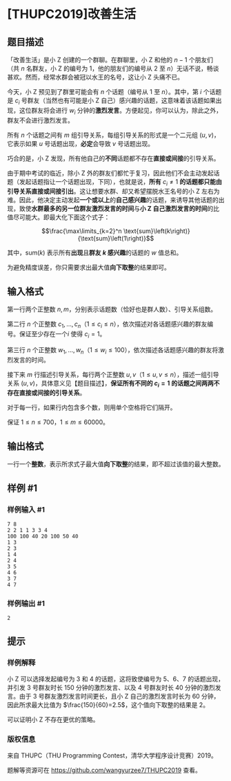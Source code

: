 # [THUPC2019]改善生活

## 题目描述

「改善生活」是小 Z 创建的一个群聊。在群聊里，小 Z 和他的 $n-1$ 个朋友们（共 $n$ 名群友，小 Z 的编号为 $1$，他的朋友们的编号从 $2$ 至 $n$）无话不说，畅谈甚欢。然而，经常水群会被冠以水王的名号，这让小 Z 头痛不已。

今天，小 Z 预见到了群里可能会有 $n$ 个话题（编号从 $1$ 至 $n$）。其中，第 $i$ 个话题是 $c_i$ 号群友（当然也有可能是小 Z 自己）感兴趣的话题，这意味着该话题如果出现，这位群友将会进行 $w_i$ 分钟的**激烈发言**。方便起见，你可以认为，除此之外，群友不会进行激烈发言。

所有 $n$ 个话题之间有 $m$ 组引导关系，每组引导关系的形式是一个二元组 $\left(u,v\right)$，它表示如果 $u$ 号话题出现，**必定**会导致 $v$ 号话题出现。

巧合的是，小 Z 发现，所有他自己的**不同**话题都不存在**直接或间接**的引导关系。

由于期中考试的临近，除小 Z 外的群友们都忙于复习，因此他们不会主动发起话题（发起话题指让一个话题出现，下同），也就是说，**所有** $c_i\neq 1$ **的话题都只能由引导关系直接或间接引出**。这让想要水群、却又希望摆脱水王名号的小 Z 左右为难。因此，他决定主动发起**一个或以上**的**自己感兴趣**的话题，来诱导其他话题的出现，致使**水群最多的另一位群友激烈发言的时间**与**小 Z 自己激烈发言的时间**的比值尽可能大。即最大化下面这个式子：

$$\frac{\max\limits_{k=2}^n \text{sum}\left(k\right)}{\text{sum}\left(1\right)}$$

其中，$\text{sum}\left(k\right)$ 表示所有**出现**且**群友 $k$ 感兴趣**的话题的 $w$ 值总和。

为避免精度误差，你只需要求出最大值**向下取整**的结果即可。

## 输入格式

第一行两个正整数 $n,m$，分别表示话题数（恰好也是群人数）、引导关系组数。

第二行 $n$ 个正整数 $c_1,\dots, c_n$（$1\leq c_i\leq n$），依次描述对各话题感兴趣的群友编号。保证至少存在一个$i$ 使得 $c_i=1$。

第三行 $n$ 个正整数 $w_1,\dots, w_n$（$1\leq w_i\leq 100$），依次描述各话题感兴趣的群友将激烈发言的时间。

接下来 $m$ 行描述引导关系，每行两个正整数 $u,v$（$1\leq u,v\leq n$），描述一组引导关系 $\left(u,v\right)$，具体意义见【题目描述】，**保证所有不同的 $c_i=1$ 的话题之间两两不存在直接或间接的引导关系**。

对于每一行，如果行内包含多个数，则用单个空格将它们隔开。

保证 $1\leq n\leq 700$，$1\leq m\leq 60000$。

## 输出格式

一行一个**整数**，表示所求式子最大值**向下取整**的结果，即不超过该值的最大整数。

## 样例 #1

### 样例输入 #1
```
7 8
2 2 1 1 3 3 4
100 100 40 20 100 50 40
1 3
2 3
1 4
2 4
3 5
4 6
3 7
4 7
```

### 样例输出 #1

```
2
```

## 提示

### 样例解释

小 Z 可以选择发起编号为 3 和 4 的话题，这将致使编号为 5、6、7 的话题出现，并引发 3 号群友时长 $150$ 分钟的激烈发言、以及 4 号群友时长 $40$ 分钟的激烈发言。由于 $3$ 号群友激烈发言时间更长，且小 Z 自己的激烈发言时长为 $60$ 分钟，因此所求最大比值为 $\frac{150}{60}=2.5$，这个值向下取整的结果是 $2$。

可以证明小 Z 不存在更优的策略。

### 版权信息

来自 THUPC（THU Programming Contest，清华大学程序设计竞赛）2019。

题解等资源可在 <https://github.com/wangyurzee7/THUPC2019> 查看。
